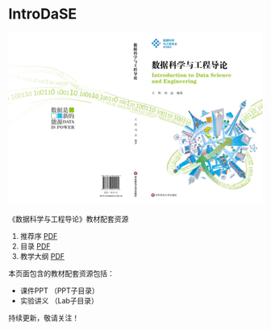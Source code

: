 # IntroDaSE

![Cover](img/cover.jpg)

《数据科学与工程导论》教材配套资源

1. 推荐序 [PDF](file/Preface.pdf)
2. 目录 [PDF](file/Contents.pdf)
3. 教学大纲 [PDF](file/Syllabus.pdf)

本页面包含的教材配套资源包括：

* 课件PPT （PPT子目录）
* 实验讲义 （Lab子目录）

持续更新，敬请关注！